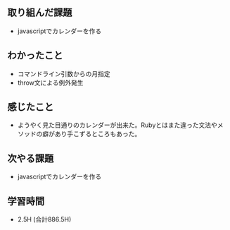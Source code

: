 ## 取り組んだ課題
- javascriptでカレンダーを作る

## わかったこと
- コマンドライン引数からの月指定
- throw文による例外発生
  
## 感じたこと
- ようやく見た目通りのカレンダーが出来た。Rubyとはまた違った文法やメソッドの癖があり手こずるところもあった。
  
## 次やる課題  
- javascriptでカレンダーを作る
  
## 学習時間  
- 2.5H (合計886.5H)
